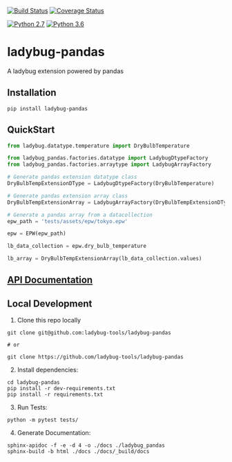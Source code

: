 [![Build Status](https://travis-ci.org/ladybug-tools/ladybug-pandas.svg?branch=master)](https://travis-ci.org/ladybug-tools/ladybug-pandas)
[![Coverage Status](https://coveralls.io/repos/github/ladybug-tools/ladybug-pandas/badge.svg?branch=master)](https://coveralls.io/github/ladybug-tools/ladybug-pandas)

[![Python 2.7](https://img.shields.io/badge/python-2.7-green.svg)](https://www.python.org/downloads/release/python-270/) [![Python 3.6](https://img.shields.io/badge/python-3.6-blue.svg)](https://www.python.org/downloads/release/python-360/)

# ladybug-pandas

A ladybug extension powered by pandas

## Installation
```console
pip install ladybug-pandas
```

## QuickStart
```python
from ladybug.datatype.temperature import DryBulbTemperature

from ladybug_pandas.factories.datatype import LadybugDtypeFactory
from ladybug_pandas.factories.arraytype import LadybugArrayFactory

# Generate pandas extension datatype class
DryBulbTempExtensionDType = LadybugDtypeFactory(DryBulbTemperature)

# Generate pandas extension array class
DryBulbTempExtensionArray = LadybugArrayFactory(DryBulbTempExtensionDType)

# Generate a pandas array from a datacollection
epw_path = 'tests/assets/epw/tokyo.epw'

epw = EPW(epw_path)

lb_data_collection = epw.dry_bulb_temperature

lb_array = DryBulbTempExtensionArray(lb_data_collection.values)
```

## [API Documentation](http://ladybug-tools.github.io/ladybug-pandas/docs)

## Local Development
1. Clone this repo locally
```console
git clone git@github.com:ladybug-tools/ladybug-pandas

# or

git clone https://github.com/ladybug-tools/ladybug-pandas
```
2. Install dependencies:
```console
cd ladybug-pandas
pip install -r dev-requirements.txt
pip install -r requirements.txt
```

3. Run Tests:
```console
python -m pytest tests/
```

4. Generate Documentation:
```console
sphinx-apidoc -f -e -d 4 -o ./docs ./ladybug_pandas
sphinx-build -b html ./docs ./docs/_build/docs
```

